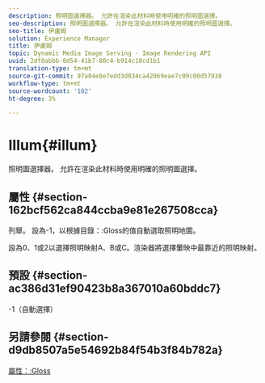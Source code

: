 ```yaml
---
description: 照明圖選擇器。 允許在渲染此材料時使用明確的照明圖選擇。
seo-description: 照明圖選擇器。 允許在渲染此材料時使用明確的照明圖選擇。
seo-title: 伊盧姆
solution: Experience Manager
title: 伊盧姆
topic: Dynamic Media Image Serving - Image Rendering API
uuid: 2df0abbb-0d54-41b7-80c4-b914c18cd1b1
translation-type: tm+mt
source-git-commit: 97a84e8e7edd3d834ca42069eae7c09c00d57938
workflow-type: tm+mt
source-wordcount: '102'
ht-degree: 3%

---
```



# Illum{#illum}

照明圖選擇器。 允許在渲染此材料時使用明確的照明圖選擇。

## 屬性 {#section-162bcf562ca844ccba9e81e267508cca}

列舉。 設為-1，以根據目錄：:Gloss的值自動選取照明地圖。

設為0、1或2以選擇照明映射A、B或C。渲染器將選擇暈映中最靠近的照明映射。

## 預設 {#section-ac386d31ef90423b8a367010a60bddc7}

-1（自動選擇）

## 另請參閱 {#section-d9db8507a5e54692b84f54b3f84b782a}

[屬性：:Gloss](../../../../../ir-api/material-cat/image-rendering-api-ref/c-ir-material-catalog/c-ir-material-data-reference/r-ir-cat-gloss.md#reference-5277f62a67e2408ab94699aa712f1eeb)
